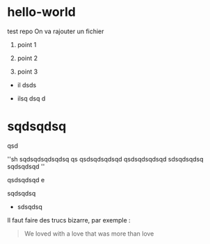 # hello-world
test repo
On va rajouter un fichier

1. point 1

2. point 2

3. point 3

- il dsds

- ilsq dsq d


# sqdsqdsq
qsd

''sh
sqdsqdsqdsqdsq qs
qsdsqdsqdsqd
qsdsqdsqdsqd
sdsqdsqdsq
sqdsqdsqd
''

qsdsqdsqd
e


sqdsqdsq
- sdsqdsq

Il faut faire des trucs bizarre, par exemple :
> We loved with a love that was more than love
